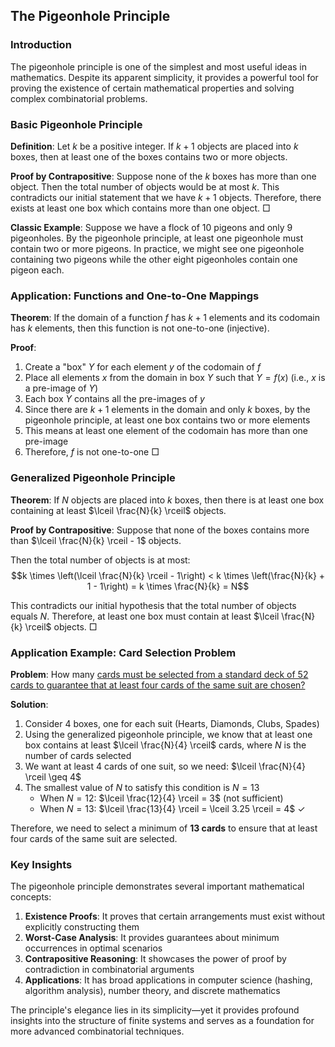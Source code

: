 ## The Pigeonhole Principle

### Introduction

The pigeonhole principle is one of the simplest and most useful ideas in mathematics. Despite its apparent simplicity, it provides a powerful tool for proving the existence of certain mathematical properties and solving complex combinatorial problems.

### Basic Pigeonhole Principle

**Definition**: Let $k$ be a positive integer. If $k + 1$ objects are placed into $k$ boxes, then at least one of the boxes contains two or more objects.

**Proof by Contrapositive**:
Suppose none of the $k$ boxes has more than one object. Then the total number of objects would be at most $k$. This contradicts our initial statement that we have $k + 1$ objects. Therefore, there exists at least one box which contains more than one object. □

**Classic Example**: 
Suppose we have a flock of 10 pigeons and only 9 pigeonholes. By the pigeonhole principle, at least one pigeonhole must contain two or more pigeons. In practice, we might see one pigeonhole containing two pigeons while the other eight pigeonholes contain one pigeon each.

### Application: Functions and One-to-One Mappings

**Theorem**: If the domain of a function $f$ has $k + 1$ elements and its codomain has $k$ elements, then this function is not one-to-one (injective).

**Proof**:
1. Create a "box" $Y$ for each element $y$ of the codomain of $f$
2. Place all elements $x$ from the domain in box $Y$ such that $Y = f(x)$ (i.e., $x$ is a pre-image of $Y$)
3. Each box $Y$ contains all the pre-images of $y$
4. Since there are $k + 1$ elements in the domain and only $k$ boxes, by the pigeonhole principle, at least one box contains two or more elements
5. This means at least one element of the codomain has more than one pre-image
6. Therefore, $f$ is not one-to-one □

### Generalized Pigeonhole Principle

**Theorem**: If $N$ objects are placed into $k$ boxes, then there is at least one box containing at least $\lceil \frac{N}{k} \rceil$ objects.

**Proof by Contrapositive**:
Suppose that none of the boxes contains more than $\lceil \frac{N}{k} \rceil - 1$ objects.

Then the total number of objects is at most:
$$k \times \left(\lceil \frac{N}{k} \rceil - 1\right) < k \times \left(\frac{N}{k} + 1 - 1\right) = k \times \frac{N}{k} = N$$

This contradicts our initial hypothesis that the total number of objects equals $N$. Therefore, at least one box must contain at least $\lceil \frac{N}{k} \rceil$ objects. □

### Application Example: Card Selection Problem

**Problem**: How many [cards must be selected from a standard deck of 52 cards to guarantee that at least four cards of the same suit are chosen?](images/card-selection-problem.png)

**Solution**:
1. Consider 4 boxes, one for each suit (Hearts, Diamonds, Clubs, Spades)
2. Using the generalized pigeonhole principle, we know that at least one box contains at least $\lceil \frac{N}{4} \rceil$ cards, where $N$ is the number of cards selected
3. We want at least 4 cards of one suit, so we need: $\lceil \frac{N}{4} \rceil \geq 4$
4. The smallest value of $N$ to satisfy this condition is $N = 13$
   - When $N = 12$: $\lceil \frac{12}{4} \rceil = 3$ (not sufficient)
   - When $N = 13$: $\lceil \frac{13}{4} \rceil = \lceil 3.25 \rceil = 4$ ✓

Therefore, we need to select a minimum of **13 cards** to ensure that at least four cards of the same suit are selected.

### Key Insights

The pigeonhole principle demonstrates several important mathematical concepts:

1. **Existence Proofs**: It proves that certain arrangements must exist without explicitly constructing them
2. **Worst-Case Analysis**: It provides guarantees about minimum occurrences in optimal scenarios
3. **Contrapositive Reasoning**: It showcases the power of proof by contradiction in combinatorial arguments
4. **Applications**: It has broad applications in computer science (hashing, algorithm analysis), number theory, and discrete mathematics

The principle's elegance lies in its simplicity—yet it provides profound insights into the structure of finite systems and serves as a foundation for more advanced combinatorial techniques.